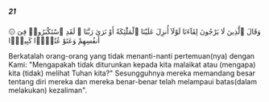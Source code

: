 ##### 21

<span class="ayah">۞ وَقَالَ ٱلَّذِينَ لَا يَرْجُونَ لِقَآءَنَا لَوْلَآ أُنزِلَ عَلَيْنَا ٱلْمَلَٰٓئِكَةُ أَوْ نَرَىٰ رَبَّنَا ۗ لَقَدِ ٱسْتَكْبَرُوا۟ فِىٓ أَنفُسِهِمْ وَعَتَوْ عُتُوًّۭا كَبِيرًۭا</span>

<span class="ayah_translation">Berkatalah orang-orang yang tidak menanti-nanti pertemuan(nya) dengan Kami: "Mengapakah tidak diturunkan kepada kita malaikat atau (mengapa) kita (tidak) melihat Tuhan kita?" Sesungguhnya mereka memandang besar tentang diri mereka dan mereka benar-benar telah melampaui batas(dalam melakukan) kezaliman".</span>
